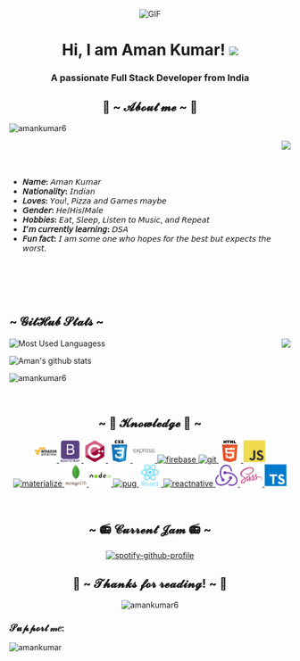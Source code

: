 <div align="center">
<img alt="GIF" height="250px" src="https://media.giphy.com/media/du3J3cXyzhj75IOgvA/giphy.gif" />

# Hi, I am Aman Kumar! <img src="https://media.giphy.com/media/mGcNjsfWAjY5AEZNw6/giphy.gif" width="50">

</div>

<h3 align="center">A passionate Full Stack Developer from India</h3>


<h2 align="center"> 🦊 ~ 𝓐𝓫𝓸𝓾𝓽 𝓶𝓮 ~ 🦊 </h2>
<p align="left"> <img src="https://komarev.com/ghpvc/?username=amankumar6&label=Profile%20views&color=0e75b6&style=flat" alt="amankumar6" /> </p>
<img src="https://media.giphy.com/media/SWoSkN6DxTszqIKEqv/giphy.gif" align="right">
<br><br><br>

+ **𝘕𝘢𝘮𝘦:** 𝘈𝘮𝘢𝘯 𝘒𝘶𝘮𝘢𝘳
+ **𝘕𝘢𝘵𝘪𝘰𝘯𝘢𝘭𝘪𝘵𝘺:** 𝘐𝘯𝘥𝘪𝘢𝘯
+ **𝘓𝘰𝘷𝘦𝘴:** 𝘠𝘰𝘶!, 𝘗𝘪𝘻𝘻𝘢 𝘢𝘯𝘥 𝘎𝘢𝘮𝘦𝘴 𝘮𝘢𝘺𝘣𝘦
+ **𝘎𝘦𝘯𝘥𝘦𝘳:** 𝘏𝘦/𝘏𝘪𝘴/𝘔𝘢𝘭𝘦
+ **𝘏𝘰𝘣𝘣𝘪𝘦𝘴:** 𝘌𝘢𝘵, 𝘚𝘭𝘦𝘦𝘱, 𝘓𝘪𝘴𝘵𝘦𝘯 𝘵𝘰 𝘔𝘶𝘴𝘪𝘤, 𝘢𝘯𝘥 𝘙𝘦𝘱𝘦𝘢𝘵
+ **𝘐’𝘮 𝘤𝘶𝘳𝘳𝘦𝘯𝘵𝘭𝘺 𝘭𝘦𝘢𝘳𝘯𝘪𝘯𝘨:** 𝘋𝘚𝘈
+ **𝘍𝘶𝘯 𝘧𝘢𝘤𝘵:** 𝘐 𝘢𝘮 𝘴𝘰𝘮𝘦 𝘰𝘯𝘦 𝘸𝘩𝘰 𝘩𝘰𝘱𝘦𝘴 𝘧𝘰𝘳 𝘵𝘩𝘦 𝘣𝘦𝘴𝘵 𝘣𝘶𝘵 𝘦𝘹𝘱𝘦𝘤𝘵𝘴 𝘵𝘩𝘦 𝘸𝘰𝘳𝘴𝘵.

<br><br><br><br>

## ~ 𝓖𝓲𝓽𝓗𝓾𝓫 𝓢𝓽𝓪𝓽𝓼 ~

<img src="https://i.pinimg.com/originals/b8/38/ed/b838ed9eead6ce4b448bc020883ec881.gif" align="right">

![Most Used Languagess](https://github-readme-stats.vercel.app/api/top-langs/?username=amankumar6&layout=compact&hide=html&theme=github_dark&hide_border=true)

![Aman's github stats](https://bad-apple-github-readme.vercel.app/api?show_bg=1&username=amankumar6&show_icons=true)

![amankumar6](https://github-profile-summary-cards.vercel.app/api/cards/profile-details?username=amankumar6&theme=github_dark)

<br>

<div align="center">

## ~ 📇 𝓚𝓷𝓸𝔀𝓵𝓮𝓭𝓰𝓮 📇 ~

<a href="https://aws.amazon.com" target="_blank"> <img src="https://raw.githubusercontent.com/devicons/devicon/master/icons/amazonwebservices/amazonwebservices-original-wordmark.svg" alt="aws" width="40" height="40"/> </a> <a href="https://getbootstrap.com" target="_blank"> <img src="https://raw.githubusercontent.com/devicons/devicon/master/icons/bootstrap/bootstrap-plain-wordmark.svg" alt="bootstrap" width="40" height="40"/> </a> <a href="https://www.w3schools.com/cpp/" target="_blank"> <img src="https://raw.githubusercontent.com/devicons/devicon/master/icons/cplusplus/cplusplus-original.svg" alt="cplusplus" width="40" height="40"/> </a> <a href="https://www.w3schools.com/css/" target="_blank"> <img src="https://raw.githubusercontent.com/devicons/devicon/master/icons/css3/css3-original-wordmark.svg" alt="css3" width="40" height="40"/> </a> <a href="https://expressjs.com" target="_blank"> <img src="https://raw.githubusercontent.com/devicons/devicon/master/icons/express/express-original-wordmark.svg" alt="express" width="40" height="40"/> </a> <a href="https://firebase.google.com/" target="_blank"> <img src="https://www.vectorlogo.zone/logos/firebase/firebase-icon.svg" alt="firebase" width="40" height="40"/> </a> <a href="https://git-scm.com/" target="_blank"> <img src="https://www.vectorlogo.zone/logos/git-scm/git-scm-icon.svg" alt="git" width="40" height="40"/> </a> <a href="https://www.w3.org/html/" target="_blank"> <img src="https://raw.githubusercontent.com/devicons/devicon/master/icons/html5/html5-original-wordmark.svg" alt="html5" width="40" height="40"/> </a> <a href="https://developer.mozilla.org/en-US/docs/Web/JavaScript" target="_blank"> <img src="https://raw.githubusercontent.com/devicons/devicon/master/icons/javascript/javascript-original.svg" alt="javascript" width="40" height="40"/> </a> <a href="https://materializecss.com/" target="_blank"> <img src="https://raw.githubusercontent.com/prplx/svg-logos/5585531d45d294869c4eaab4d7cf2e9c167710a9/svg/materialize.svg" alt="materialize" width="40" height="40"/> </a> <a href="https://www.mongodb.com/" target="_blank"> <img src="https://raw.githubusercontent.com/devicons/devicon/master/icons/mongodb/mongodb-original-wordmark.svg" alt="mongodb" width="40" height="40"/> </a> <a href="https://nodejs.org" target="_blank"> <img src="https://raw.githubusercontent.com/devicons/devicon/master/icons/nodejs/nodejs-original-wordmark.svg" alt="nodejs" width="40" height="40"/> </a> <a href="https://pugjs.org" target="_blank"> <img src="https://cdn.worldvectorlogo.com/logos/pug.svg" alt="pug" width="40" height="40"/> </a> <a href="https://reactjs.org/" target="_blank"> <img src="https://raw.githubusercontent.com/devicons/devicon/master/icons/react/react-original-wordmark.svg" alt="react" width="40" height="40"/> </a> <a href="https://reactnative.dev/" target="_blank"> <img src="https://reactnative.dev/img/header_logo.svg" alt="reactnative" width="40" height="40"/> </a> <a href="https://redux.js.org" target="_blank"> <img src="https://raw.githubusercontent.com/devicons/devicon/master/icons/redux/redux-original.svg" alt="redux" width="40" height="40"/> </a> <a href="https://sass-lang.com" target="_blank"> <img src="https://raw.githubusercontent.com/devicons/devicon/master/icons/sass/sass-original.svg" alt="sass" width="40" height="40"/> </a> <a href="https://www.typescriptlang.org/" target="_blank"> <img src="https://raw.githubusercontent.com/devicons/devicon/master/icons/typescript/typescript-original.svg" alt="typescript" width="40" height="40"/> </a>

<!--
<h2 align="center"> 📝 ~ 𝓒𝓸𝓷𝓽𝓪𝓬𝓽 𝓶𝓮 ~ 📝 </h2>
<p align="left">
    If you want to reach out to me about anything, be it some doubt or just to hangout and talk or want to game together just ping me.
</p>
<p align="right">
    <a href="mailto:amamkumar786dpsdh@gmail.com"><img width="70px" src="https://img.icons8.com/color/96/000000/gmail.png" alt="email"/></a>
    <a href="https://www.facebook.com/amankumar062"><img width="70px" src="https://img.icons8.com/color/96/000000/facebook.png" alt="facebook"/></a>
    <a href="https://twitter.com/amankumar062"><img width="70px" src="https://img.icons8.com/color/96/000000/twitter-squared.png" alt="twitter"/></a>
    <a href="https://https://www.youtube.com/channel/UCOcZ_NXVu1p7m_sW0RO4_VA"><img width="70px" src="https://img.icons8.com/color/96/000000/youtube.png" alt="youtube"/></a>
    <a href="https://www.reddit.com/user/aman_kumar_0017"><img width="70px" src="https://img.icons8.com/color/96/000000/reddit.png" alt="reddit"/></a>
    <a href="https://www.instagram.com/amankumar062"><img width="70px" src="https://img.icons8.com/color/96/000000/instagram-new.png" alt="instagram"/></a>
    <a href="https://www.twitch.tv/w1z4rd06"><img width="70px" src="https://img.icons8.com/color/96/000000/twitch--v2.png" alt="twitch"/></a>
    <a href="https://www.pinterest.com/amankumar062/"><img width="70px" src="https://img.icons8.com/color/96/000000/pinterest--v1.png" alt="pinterest"/></a>
    <a href="https://soundcloud.com/amankumar062"><img width="70px" src="https://img.icons8.com/color/96/000000/soundcloud.png" alt="soundcloud"/></a>
    <a href="https://www.linkedin.com/in/amankumar6"><img width="70px" src="https://img.icons8.com/color/96/000000/linkedin.png" alt="linkedin"/></a>
    <a href="https://medium.com/@amankumar06"><img width="70px" src="https://img.icons8.com/color/96/000000/medium-logo.png" alt="medium"/></a>
    <a href="https://steamcommunity.com/id/arreyouwinningson"><img width="70px" src="https://img.icons8.com/fluent/96/000000/steam.png" alt="steam"/></a>
    <a href="https://open.spotify.com/user/412h6kwehmtse5aj1k92hv61f?si=l4ShY3ruQSSWZ0U0ZKa11w"><img width="70px" src="https://img.icons8.com/color/96/000000/spotify--v1.png" alt="spotify"/></a>
    <a href="https://stackoverflow.com/users/13969650/aman-kumar"><img width="70px" src="https://img.icons8.com/color/96/000000/stackoverflow.png" alt="stackoverflow"/></a>
    <a href="https://discord.gg/TcfBchhtfU"><img width="70px" src="https://img.icons8.com/color/96/000000/discord-logo.png" alt="discord"/></a>
</p>
-->
<br>

## ~ 📻 𝓒𝓾𝓻𝓻𝓮𝓷𝓽 𝓙𝓪𝓶 📻 ~

[![spotify-github-profile](https://spotify-github-profile.vercel.app/api/view?uid=412h6kwehmtse5aj1k92hv61f&redirect&cover_image=true&theme=compact)](https://spotify-github-profile.vercel.app/api/view?uid=412h6kwehmtse5aj1k92hv61f&redirect&redirect=true)

## 💖 ~ 𝓣𝓱𝓪𝓷𝓴𝓼 𝓯𝓸𝓻 𝓻𝓮𝓪𝓭𝓲𝓷𝓰! ~ 💖
![amankumar6](https://kurosamareviews.files.wordpress.com/2020/12/tenor-10.gif)

</div>

### 𝓢𝓾𝓹𝓹𝓸𝓻𝓽 𝓂𝑒:

<p><a href="https://www.buymeacoffee.com/amankumar"> <img align="left" src="https://cdn.buymeacoffee.com/buttons/v2/default-yellow.png" height="50" width="210" alt="amankumar" /></a></p>

<!-- <br><br>

<h1 align='center'>⚡️𝓢𝓽𝓪𝔂 𝓐𝔀𝓮𝓼𝓸𝓶𝓮!⚡️</h1> -->